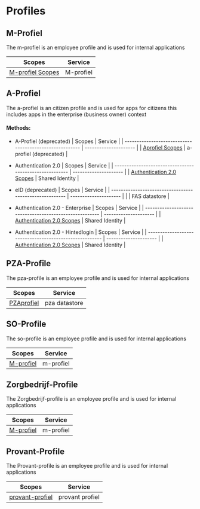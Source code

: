 # Profiles

## M-Profiel
The m-profiel is an employee profile and is used for internal applications

| Scopes                                                  | Service             |
| ------------------------------------------------------- | ------------------- |
| [M-profiel Scopes](/scopes/Mprofiel)                    | M-profiel           |


## A-Profiel
The a-profiel is an citizen profile and is used for apps for citizens this includes apps in the enterprise (business owner) context

#### Methods:

* A-Profiel (deprecated)
| Scopes                                                  | Service               |
| ------------------------------------------------------- | --------------------- |
| [Aprofiel Scopes](/scopes/Aprofiel)                     | a-profiel (deprecated) |

* Authentication 2.0
| Scopes                                                  | Service               |
| ------------------------------------------------------- | --------------------- |
| [Authentication 2.0 Scopes](/scopes/Authentication2.0)  |  Shared Identity      |

* eID (deprecated)
| Scopes                                                  | Service               |
| ------------------------------------------------------- | --------------------- |
|                                                         |  FAS datastore        |

* Authentication 2.0 - Enterprise
| Scopes                                                  | Service               |
| ------------------------------------------------------- | --------------------- |
| [Authentication 2.0 Scopes](/scopes/Authentication2.0)  |  Shared Identity      |

* Authentication 2.0 - Hintedlogin
| Scopes                                                  | Service               |
| ------------------------------------------------------- | --------------------- |
| [Authentication 2.0 Scopes](/scopes/Authentication2.0)  |  Shared Identity      |


## PZA-Profile
The pza-profile is an employee profile and is used for internal applications

| Scopes                                                  | Service               |
| ------------------------------------------------------- | --------------------- |
| [PZAprofiel](/scopes/pzaprofiel)                        |  pza datastore        |


## SO-Profile
The so-profile is an employee profile and is used for internal applications

| Scopes                                                  | Service               |
| ------------------------------------------------------- | --------------------- |
| [M-profiel](/scopes/Mprofiel)                           |  m-profiel            |


## Zorgbedrijf-Profile
The Zorgbedrijf-profile is an employee profile and is used for internal applications

| Scopes                                                  | Service               |
| ------------------------------------------------------- | --------------------- |
| [M-profiel](/scopes/Mprofiel)                           |  m-profiel            |

## Provant-Profile
The Provant-profile is an employee profile and is used for internal applications

| Scopes                                                  | Service               |
| ------------------------------------------------------- | --------------------- |
| [provant-profiel](/scopes/provantprofiel)               |  provant profiel      |

